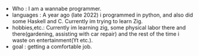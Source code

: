+ Who         : I am a wannabe programmer.
+ languages   : A year ago (late 2022) i programmed in python, and also did some Haskell and C. Currently im trying to learn Zig.
+ hobbies,etc.: Currently im learning zig, some physical labor there and there(gardening, assisting with car repair) 
                and the rest of the time i waste on entertainment(Yt etc.).
+ goal        : getting a comfortable job.
